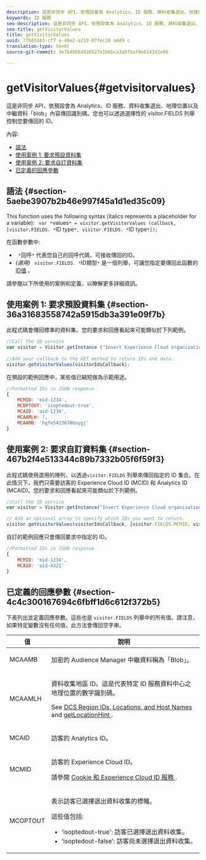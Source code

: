 ```yaml
---
description: 這是非同步 API，依預設會為 Analytics、ID 服務、資料收集退出、地理位置以及中繼資料「blob」內容傳回識別碼。您也可以透過選擇性的 visitor.FIELDS 列舉控制您要傳回的 ID。
keywords: ID 服務
seo-description: 這是非同步 API，依預設會為 Analytics、ID 服務、資料收集退出、地理位置以及中繼資料「blob」內容傳回識別碼。您也可以透過選擇性的 visitor.FIELDS 列舉控制您要傳回的 ID。
seo-title: getVisitorValues
title: getVisitorValues
uuid: 7fb831b3-cf7 e-40e2-a219-07fec28 ad49 c
translation-type: tm+mt
source-git-commit: 3e7b49564938527e1b6bca3a5fbaf9eb141d2e06

---
```



# getVisitorValues{#getvisitorvalues}

這是非同步 API，依預設會為 Analytics、ID 服務、資料收集退出、地理位置以及中繼資料「blob」內容傳回識別碼。您也可以透過選擇性的 visitor.FIELDS 列舉控制您要傳回的 ID。

內容:

<ul class="simplelist"> 
 <li> <a href="../../library/get-set/getvisitorvalues.md#section-5aebe3907b2b46e997f45a1d1ed35c09" format="dita" scope="local"> 語法 </a> </li> 
 <li> <a href="../../library/get-set/getvisitorvalues.md#section-36a31683558742a5915db3a391e09f7b" format="dita" scope="local"> 使用案例 1: 要求預設資料集 </a> </li> 
 <li> <a href="../../library/get-set/getvisitorvalues.md#section-467b2f4e513344c89b7332b05f6f59f3" format="dita" scope="local"> 使用案例 2: 要求自訂資料集 </a> </li> 
 <li> <a href="../../library/get-set/getvisitorvalues.md#section-4c4c300167694c6fbff1d6c612f372b5" format="dita" scope="local"> 已定義的回應參數 </a> </li> 
</ul>

## 語法 {#section-5aebe3907b2b46e997f45a1d1ed35c09}

This function uses the following syntax (italics represents a placeholder for a variable): ` var *`values`* = visitor.getVisitorValues (callback, [visitor.FIELDS. *`ID type`*, visitor.FIELDS. *`ID type`*]);`

在函數參數中:

* ` *`回呼`*` 代表您自己的回呼代碼，可接收傳回的ID。
* *(選用)* ` visitor.FIELDS. *`ID類型`*` 是一個列舉，可讓您指定要傳回此函數的 [ID值](../../library/get-set/getvisitorvalues.md#section-4c4c300167694c6fbff1d6c612f372b5) 。

請參閱以下所使用的案例和定義，以瞭解更多詳細資訊。

## 使用案例 1: 要求預設資料集 {#section-36a31683558742a5915db3a391e09f7b}

此程式碼會傳回標準的資料集。您的要求和回應看起來可能類似於下列範例。

```js
//Call the ID service 
var visitor = Visitor.getInstance ("Insert Experience Cloud organization ID here",{...}); 
   
//Add your callback to the GET method to return IDs and data. 
visitor.getVisitorValues(visitorIdsCallback);
```

在預設的範例回應中，某些值已縮短做為示範用途。

```js
//Formatted IDs in JSON response 
{ 
    MCMID: 'mid-1234', 
    MCOPTOUT: 'isoptedout-true', 
    MCAID: 'aid-1234', 
    MCAAMLH: 7, 
    MCAAMB: 'hgfe54236786oygj' 
}
```

## 使用案例 2: 要求自訂資料集 {#section-467b2f4e513344c89b7332b05f6f59f3}

此程式碼使用選用的陣列，以透過`visitor.FIELDS`   列舉來傳回指定的 ID 集合。在此情況下，我們只需要訪客的 Experience Cloud ID (MCID) 和 Analytics ID (MCAID)。您的要求和回應看起來可能類似於下列範例。

```js
//Call the ID service 
var visitor = Visitor.getInstance("Insert Experience Cloud organization ID here", { ... });

// Add an optional array to specify which IDs you want to return. 
visitor.getVisitorValues(visitorIdsCallback, [visitor.FIELDS.MCMID, visitor.FIELDS.MCAID]);
```

自訂的範例回應只會傳回要求中指定的 ID。

```js
//Formatted IDs in JSON response 
{ 
    MCMID: 'mid-1234', 
    MCAID: 'aid-4321' 
}
```

## 已定義的回應參數 {#section-4c4c300167694c6fbff1d6c612f372b5}

下表列出並定義回應參數。這些也是 `visitor.FIELDS` 列舉中的所有值。請注意，如果特定變數沒有任何值，此方法會傳回空字串。

<table id="table_32D0FEEA76CE4F298EED4B8F5C644232"> 
 <thead> 
  <tr> 
   <th colname="col1" class="entry"> 值 </th> 
   <th colname="col2" class="entry"> 說明 </th> 
  </tr> 
 </thead>
 <tbody> 
  <tr> 
   <td colname="col1"> <p> <span class="codeph"> MCAAMB </span> </p> </td> 
   <td colname="col2"> <p>加密的 <span class="keyword">Audience Manager</span> 中繼資料稱為「Blob」。 </p> </td> 
  </tr> 
  <tr> 
   <td colname="col1"> <p> <span class="codeph"> MCAAMLH </span> </p> </td> 
   <td colname="col2"> <p>資料收集地區 ID。這是代表特定 ID 服務資料中心之地理位置的數字識別碼。 </p> <p>See <a href="https://marketing.adobe.com/resources/help/en_US/aam/dcs-regions.html" format="https" scope="external"> DCS Region IDs, Locations, and Host Names </a> and <a href="../../library/get-set/getlocationhint.md#reference-a761030ff06c4439946bb56febf42d4c" format="dita" scope="local"> getLocationHint </a>. </p> </td> 
  </tr> 
  <tr> 
   <td colname="col1"> <p> <span class="codeph"> MCAID </span> </p> </td> 
   <td colname="col2"> <p>訪客的 <span class="keyword">Analytics</span> ID。 </p> </td> 
  </tr> 
  <tr> 
   <td colname="col1"> <p> <span class="codeph"> MCMID </span> </p> </td> 
   <td colname="col2"> <p>訪客的 Experience Cloud ID。 </p> <p>請參閱 <a href="../../introduction/cookies.md" format="dita" scope="local"> Cookie 和 Experience Cloud ID 服務 </a>. </p> </td> 
  </tr> 
  <tr> 
   <td colname="col1"> <p> <span class="codeph"> MCOPTOUT </span> </p> </td> 
   <td colname="col2"> <p>表示訪客已選擇退出資料收集的標幟。 </p> <p>這些值包括: </p> <p> 
     <ul id="ul_E82431DE12B449F8822499364B363798"> 
      <li id="li_2BAB7C15A38A408E8FC4B85E70B66E46"> <span class="codeph">‘isoptedout-true'</span>: 訪客已選擇退出資料收集。 </li> 
      <li id="li_BB80AE4CEBC44166BC04428B212FEF51"> <span class="codeph">‘isoptedout-false’</span>: 訪客尚未選擇退出資料收集。 </li> 
     </ul> </p> </td> 
  </tr> 
 </tbody> 
</table>

